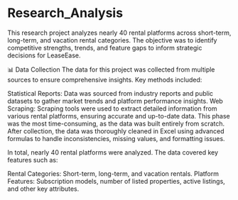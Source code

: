 # Research_Analysis

This research project analyzes nearly 40 rental platforms across short-term, long-term, and vacation rental categories. The objective was to identify competitive strengths, trends, and feature gaps to inform strategic decisions for LeaseEase.

📊 Data Collection
The data for this project was collected from multiple sources to ensure comprehensive insights. Key methods included:

Statistical Reports: Data was sourced from industry reports and public datasets to gather market trends and platform performance insights.
Web Scraping: Scraping tools were used to extract detailed information from various rental platforms, ensuring accurate and up-to-date data.
This phase was the most time-consuming, as the data was built entirely from scratch. After collection, the data was thoroughly cleaned in Excel using advanced formulas to handle inconsistencies, missing values, and formatting issues.

In total, nearly 40 rental platforms were analyzed. The data covered key features such as:

Rental Categories: Short-term, long-term, and vacation rentals.
Platform Features: Subscription models, number of listed properties, active listings, and other key attributes.
